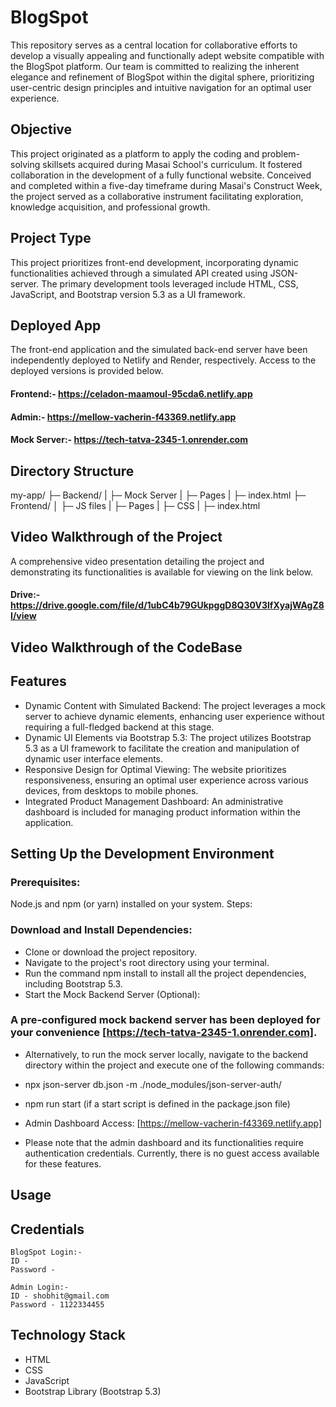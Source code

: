 # BlogSpot
This repository serves as a central location for collaborative efforts to develop a visually appealing and functionally adept website compatible with the BlogSpot platform. Our team is committed to realizing the inherent elegance and refinement of BlogSpot within the digital sphere, prioritizing user-centric design principles and intuitive navigation for an optimal user experience.

## Objective
This project originated as a platform to apply the coding and problem-solving skillsets acquired during Masai School's curriculum. It fostered collaboration in the development of a fully functional website. Conceived and completed within a five-day timeframe during Masai's Construct Week, the project served as a collaborative instrument facilitating exploration, knowledge acquisition, and professional growth.

## Project Type
This project prioritizes front-end development, incorporating dynamic functionalities achieved through a simulated API created using JSON-server. The primary development tools leveraged include HTML, CSS, JavaScript, and Bootstrap version 5.3 as a UI framework.

## Deployed App
The front-end application and the simulated back-end server have been independently deployed to Netlify and Render, respectively. Access to the deployed versions is provided below.

#### Frontend:- https://celadon-maamoul-95cda6.netlify.app
#### Admin:- https://mellow-vacherin-f43369.netlify.app
#### Mock Server:- https://tech-tatva-2345-1.onrender.com

## Directory Structure
my-app/
├─ Backend/
  | ├─ Mock Server
  | ├─ Pages
  | ├─ index.html
├─ Frontend/
  │ ├─ JS files
  | ├─ Pages
  | ├─ CSS
  | ├─ index.html

## Video Walkthrough of the Project
A comprehensive video presentation detailing the project and demonstrating its functionalities is available for viewing on the link below.
#### Drive:- https://drive.google.com/file/d/1ubC4b79GUkpggD8Q30V3lfXyajWAgZ8I/view

## Video Walkthrough of the CodeBase


## Features
+ Dynamic Content with Simulated Backend: The project leverages a mock server to achieve dynamic elements, enhancing user experience without requiring a full-fledged backend at this stage.
+ Dynamic UI Elements via Bootstrap 5.3: The project utilizes Bootstrap 5.3 as a UI framework to facilitate the creation and manipulation of dynamic user interface elements.
+ Responsive Design for Optimal Viewing: The website prioritizes responsiveness, ensuring an optimal user experience across various devices, from desktops to mobile phones.
+ Integrated Product Management Dashboard: An administrative dashboard is included for managing product information within the application.

## Setting Up the Development Environment
### Prerequisites:
Node.js and npm (or yarn) installed on your system.
Steps:

### Download and Install Dependencies:

+ Clone or download the project repository.
+ Navigate to the project's root directory using your terminal.
+ Run the command npm install to install all the project dependencies, including Bootstrap 5.3.
+ Start the Mock Backend Server (Optional):

### A pre-configured mock backend server has been deployed for your convenience [https://tech-tatva-2345-1.onrender.com].
+ Alternatively, to run the mock server locally, navigate to the backend directory within the project and execute one of the following commands:
+ npx json-server db.json -m ./node_modules/json-server-auth/
+ npm run start (if a start script is defined in the package.json file)
+ Admin Dashboard Access: [https://mellow-vacherin-f43369.netlify.app]

+ Please note that the admin dashboard and its functionalities require authentication credentials. Currently, there is no guest access available for these features.

## Usage


## Credentials
    BlogSpot Login:- 
    ID -
    Password - 

    Admin Login:- 
    ID - shobhit@gmail.com
    Password - 1122334455


 ## Technology Stack
- HTML
- CSS
- JavaScript
- Bootstrap Library (Bootstrap 5.3)
